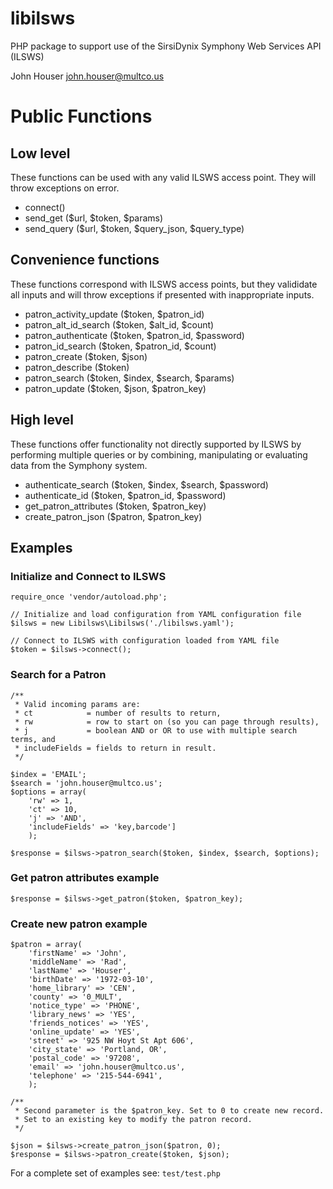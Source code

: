 # libilsws

PHP package to support use of the SirsiDynix Symphony Web Services API (ILSWS)

John Houser
john.houser@multco.us

# Public Functions

## Low level 
These functions can be used with any valid ILSWS access point. They will
throw exceptions on error.

- connect()
- send_get ($url, $token, $params) 
- send_query ($url, $token, $query_json, $query_type)

## Convenience functions
These functions correspond with ILSWS access points, but
they valididate all inputs and will throw exceptions
if presented with inappropriate inputs.

- patron_activity_update ($token, $patron_id)
- patron_alt_id_search ($token, $alt_id, $count)
- patron_authenticate ($token, $patron_id, $password)
- patron_id_search ($token, $patron_id, $count) 
- patron_create ($token, $json) 
- patron_describe ($token) 
- patron_search ($token, $index, $search, $params)
- patron_update ($token, $json, $patron_key) 

## High level
These functions offer functionality not directly supported by
ILSWS by performing multiple queries or by combining, manipulating
or evaluating data from the Symphony system.

- authenticate_search ($token, $index, $search, $password)
- authenticate_id ($token, $patron_id, $password)
- get_patron_attributes ($token, $patron_key)
- create_patron_json ($patron, $patron_key)

## Examples

### Initialize and Connect to ILSWS
```
require_once 'vendor/autoload.php';

// Initialize and load configuration from YAML configuration file
$ilsws = new Libilsws\Libilsws('./libilsws.yaml');

// Connect to ILSWS with configuration loaded from YAML file
$token = $ilsws->connect();
```

### Search for a Patron
```
/** 
 * Valid incoming params are: 
 * ct            = number of results to return,
 * rw            = row to start on (so you can page through results),
 * j             = boolean AND or OR to use with multiple search terms, and
 * includeFields = fields to return in result.
 */

$index = 'EMAIL';
$search = 'john.houser@multco.us';
$options = array(
    'rw' => 1, 
    'ct' => 10, 
    'j' => 'AND', 
    'includeFields' => 'key,barcode']
    );

$response = $ilsws->patron_search($token, $index, $search, $options);
```

### Get patron attributes example
```
$response = $ilsws->get_patron($token, $patron_key);
```

### Create new patron example
```
$patron = array(
    'firstName' => 'John',
    'middleName' => 'Rad',
    'lastName' => 'Houser',
    'birthDate' => '1972-03-10',
    'home_library' => 'CEN',
    'county' => '0_MULT',
    'notice_type' => 'PHONE',
    'library_news' => 'YES',
    'friends_notices' => 'YES',
    'online_update' => 'YES',
    'street' => '925 NW Hoyt St Apt 606',
    'city_state' => 'Portland, OR',
    'postal_code' => '97208',
    'email' => 'john.houser@multco.us',
    'telephone' => '215-544-6941',
    );

/**
 * Second parameter is the $patron_key. Set to 0 to create new record. 
 * Set to an existing key to modify the patron record.
 */

$json = $ilsws->create_patron_json($patron, 0);
$response = $ilsws->patron_create($token, $json);
```
For a complete set of examples see:
`test/test.php`

